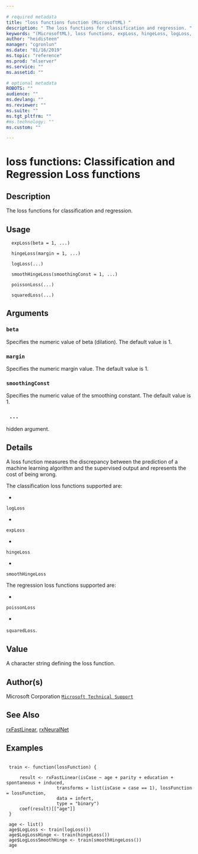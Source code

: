 ```yaml
--- 

# required metadata 
title: "loss functions function (MicrosoftML) " 
description: " The loss functions for classification and regression. " 
keywords: "(MicrosoftML), loss functions, expLoss, hingeLoss, logLoss, poissonLoss, smoothHingeLoss, squaredLoss, loss" 
author: "heidisteen" 
manager: "cgronlun" 
ms.date: "01/16/2019" 
ms.topic: "reference" 
ms.prod: "mlserver" 
ms.service: "" 
ms.assetid: "" 

# optional metadata 
ROBOTS: "" 
audience: "" 
ms.devlang: "" 
ms.reviewer: "" 
ms.suite: "" 
ms.tgt_pltfrm: "" 
#ms.technology: "" 
ms.custom: "" 

--- 
```











 # loss functions: Classification and Regression Loss functions 
 ## Description

The loss functions for classification and regression.


 ## Usage

```   
  expLoss(beta = 1, ...)

  hingeLoss(margin = 1, ...)

  logLoss(...)

  smoothHingeLoss(smoothingConst = 1, ...)

  poissonLoss(...)

  squaredLoss(...)

```

 ## Arguments



 ### `beta`
 Specifies the numeric value of beta (dilation). The default value  is 1. 



 ### `margin`
 Specifies the numeric margin value. The default value is 1. 



 ### `smoothingConst`
 Specifies the numeric value of the smoothing constant. The default value is 1. 



 ### ` ...`
 hidden argument. 



 ## Details

A loss function measures the discrepancy between the prediction
of a machine learning algorithm and the supervised output and represents the
cost of being wrong. 

The classification loss functions supported are:


* 
 `logLoss` 

* 
 `expLoss` 

* 
 `hingeLoss` 

* 
 `smoothHingeLoss`


The regression loss functions supported are:


* 
 `poissonLoss` 

* 
 `squaredLoss`.




 ## Value

A character string defining the loss function.

 ## Author(s)

Microsoft Corporation [`Microsoft Technical Support`](https://go.microsoft.com/fwlink/?LinkID=698556&clcid=0x409)



 ## See Also

[rxFastLinear](rxFastLinear.md), [rxNeuralNet](rxNeuralNet.md)

 ## Examples

 ```

  train <- function(lossFunction) {

      result <- rxFastLinear(isCase ~ age + parity + education + spontaneous + induced,
                    transforms = list(isCase = case == 1), lossFunction = lossFunction,
                    data = infert,
                    type = "binary")
      coef(result)[["age"]]
  }

  age <- list()
  age$LogLoss <- train(logLoss())
  age$LogLossHinge <- train(hingeLoss())
  age$LogLossSmoothHinge <- train(smoothHingeLoss())
  age
```



